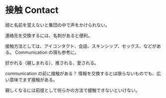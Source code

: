 # 接触 Contact

顔と名前を覚えないと集団の中で声をかけられない。

連絡先を交換するには、名刺があると便利。

接触方法としては、アイコンタクト、会話、スキンシップ、セックス、などがある。
Communication の項も参考に。

好かれる（親しまれる）、推される、愛される。

communication の前に接触がある？
情報を交換するとは限らないものでも、広い意味でまず接触がある。

親しくなるには前提として何らかの方法で接触できないといけない。
